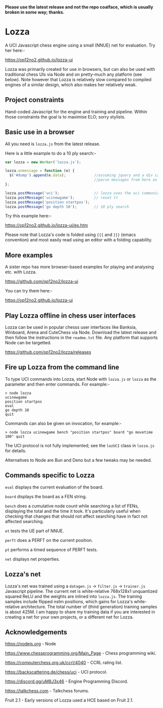 **Please use the latest release and not the repo coalface, which is usually broken in some way; thanks.**

# Lozza

A UCI Javascript chess engine using a small (NNUE) net for evaluation. Try her here:-

https://op12no2.github.io/lozza-ui

Lozza was primarily created for use in browsers, but can also be used with traditional chess UIs via Node and on pretty-much any platform (see below). Note however that Lozza is relatively slow compared to compiled engines of a similar design, which also makes her relatively weak. 

## Project constraints

Hand-coded Javascript for the engine and training and pipeline.  Within those constraints the goal is to maximise ELO; sorry stylists. 

## Basic use in a browser

All you need is ```lozza.js``` from the latest release.  

Here is a little example to do a 10 ply search:-

```Javascript
var lozza = new Worker('lozza.js');

lozza.onmessage = function (e) {
  $('#dump').append(e.data);             //assuming jquery and a div called #dump
                                         //parse messages from here as required
};

lozza.postMessage('uci');                // lozza uses the uci communication protocol
lozza.postMessage('ucinewgame');         // reset tt
lozza.postMessage('position startpos');
lozza.postMessage('go depth 10');        // 10 ply search
```

Try this example here:-

https://op12no2.github.io/lozza-ui/ex.htm

Please note that Lozza's code is folded using ```{{{``` and ```}}}``` (emacs convention) and most easily read using an editor with a folding capability.

## More examples

A sister repo has more browser-based examples for playing and analysing etc. with Lozza.

https://github.com/op12no2/lozza-ui

You can try them here:-

https://op12no2.github.io/lozza-ui

## Play Lozza offline in chess user interfaces

Lozza can be used in popular chesss user interfaces like Banksia, Winboard, Arena and CuteChess via Node. Download the latest release and then follow the instructions in the ```readme.txt``` file. Any platform that supports Node can be targetted.   

https://github.com/op12no2/lozza/releases

## Fire up Lozza from the command line

To type UCI commands into Lozza, start Node with ```lozza.js``` or ```lozza``` as the parameter and then enter commands. For example:-

```
> node lozza
ucinewgame
position startpos
eval
go depth 10
quit
```
Commands can also be given on invocation, for example:-

```
> node lozza ucinewgame bench "position startpos" board "go movetime 100" quit
```
The UCI protocol is not fully implemented; see the ```lozUCI``` class in ```lozza.js``` for details.

Alternatives to Node are Bun and Deno but a few tweaks may be needed.

## Commands specific to Lozza

```eval``` displays the current evaluation of the board.

```board``` displays the board as a FEN string.

```bench``` does a cumulative node count while searching a list of FENs, displaying the total and the time it took. It's particularly useful when checking that changes that should not affect searching have in fact not affected searching.  

```et``` tests the UE part of NNUE.

```perft``` does a PERFT on the current position.

```pt``` performs a timed sequence of PERFT tests. 

```net``` displays net properties.

## Lozza's net

Lozza's net was trained using a ```datagen.js``` -> ```filter.js``` -> ```trainer.js``` Javascript pipeline. The current net is white-relative 768x128x1 unquantized squared ReLU and the weights are inlined into ```lozza.js```. The training samples include flipped nstm positions, which gains for Lozza's white-relative architecture. The total number of (third generation) training samples is about 425M. I am happy to share my training data if you are interested in creating a net for your own projects, or a different net for Lozza.

## Acknowledgements

https://nodejs.org - Node

https://www.chessprogramming.org/Main_Page - Chess programming wiki.

https://computerchess.org.uk/ccrl/4040 - CCRL rating list.

https://backscattering.de/chess/uci - UCI protocol.

https://discord.gg/uM8J3x46 - Engine Programming Discord.

https://talkchess.com - Talkchess forums.

Fruit 2.1 - Early versions of Lozza used a HCE based on Fruit 2.1.
